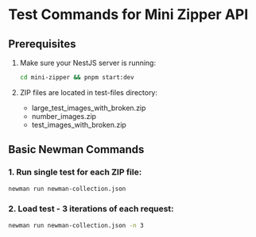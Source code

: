 # Test Commands for Mini Zipper API

## Prerequisites

1. Make sure your NestJS server is running:

   ```bash
   cd mini-zipper && pnpm start:dev
   ```

2. ZIP files are located in test-files directory:
   - large_test_images_with_broken.zip
   - number_images.zip
   - test_images_with_broken.zip

## Basic Newman Commands

### 1. Run single test for each ZIP file:

```bash
newman run newman-collection.json
```

### 2. Load test - 3 iterations of each request:

```bash
newman run newman-collection.json -n 3
```
